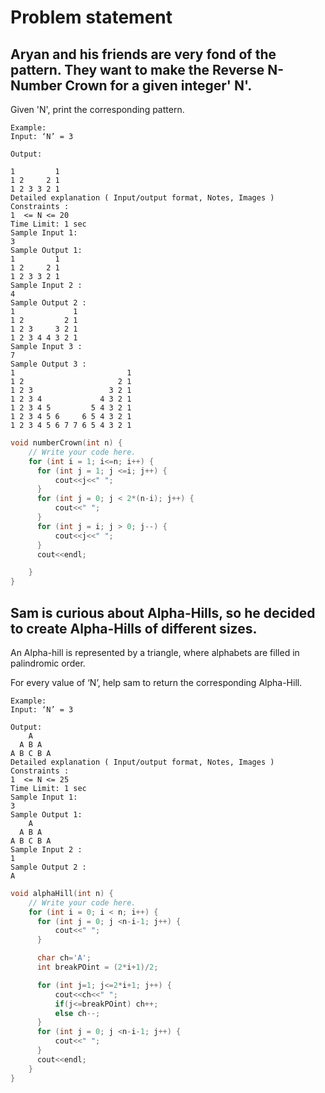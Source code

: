# Problem statement
## Aryan and his friends are very fond of the pattern. They want to make the Reverse N-Number Crown for a given integer' N'.

Given 'N', print the corresponding pattern.

```
Example:
Input: ‘N’ = 3

Output: 

1         1
1 2     2 1
1 2 3 3 2 1
Detailed explanation ( Input/output format, Notes, Images )
Constraints :
1  <= N <= 20
Time Limit: 1 sec
Sample Input 1:
3
Sample Output 1:
1         1
1 2     2 1
1 2 3 3 2 1
Sample Input 2 :
4
Sample Output 2 :
1             1
1 2         2 1
1 2 3     3 2 1
1 2 3 4 4 3 2 1
Sample Input 3 :
7
Sample Output 3 :
1                         1
1 2                     2 1
1 2 3                 3 2 1
1 2 3 4             4 3 2 1
1 2 3 4 5         5 4 3 2 1
1 2 3 4 5 6     6 5 4 3 2 1
1 2 3 4 5 6 7 7 6 5 4 3 2 1  
```


```cpp
void numberCrown(int n) {
    // Write your code here.
    for (int i = 1; i<=n; i++) {
      for (int j = 1; j <=i; j++) {
          cout<<j<<" ";
      }
      for (int j = 0; j < 2*(n-i); j++) {
          cout<<" ";
      }
      for (int j = i; j > 0; j--) {
          cout<<j<<" ";
      }
      cout<<endl;

    }
}

```



## Sam is curious about Alpha-Hills, so he decided to create Alpha-Hills of different sizes.

An Alpha-hill is represented by a triangle, where alphabets are filled in palindromic order.

For every value of ‘N’, help sam to return the corresponding Alpha-Hill.

```
Example:
Input: ‘N’ = 3

Output: 
    A
  A B A
A B C B A
Detailed explanation ( Input/output format, Notes, Images )
Constraints :
1  <= N <= 25
Time Limit: 1 sec
Sample Input 1:
3
Sample Output 1:
    A
  A B A
A B C B A
Sample Input 2 :
1
Sample Output 2 :
A

```

```cpp
void alphaHill(int n) {
    // Write your code here.
    for (int i = 0; i < n; i++) {
      for (int j = 0; j <n-i-1; j++) {
          cout<<" ";
      }

      char ch='A';
      int breakPOint = (2*i+1)/2;

      for (int j=1; j<=2*i+1; j++) {
          cout<<ch<<" ";
          if(j<=breakPOint) ch++;
          else ch--;
      }
      for (int j = 0; j <n-i-1; j++) {
          cout<<" ";
      }
      cout<<endl;
    }
}

```